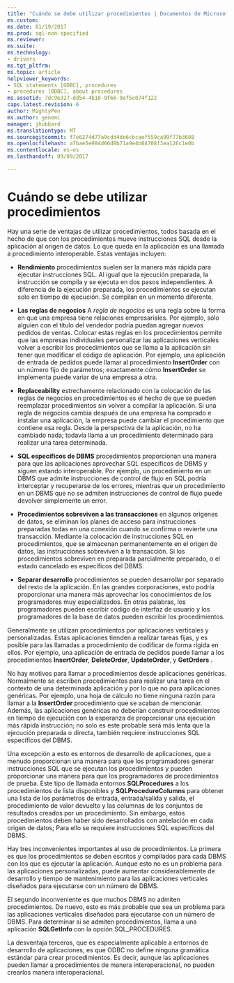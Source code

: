 ```yaml
---
title: "Cuándo se debe utilizar procedimientos | Documentos de Microsoft"
ms.custom: 
ms.date: 01/19/2017
ms.prod: sql-non-specified
ms.reviewer: 
ms.suite: 
ms.technology:
- drivers
ms.tgt_pltfrm: 
ms.topic: article
helpviewer_keywords:
- SQL statements [ODBC], procedures
- procedures [ODBC], about procedures
ms.assetid: 7dc9e327-dd54-4b10-9f66-9ef5c074f122
caps.latest.revision: 6
author: MightyPen
ms.author: genemi
manager: jhubbard
ms.translationtype: MT
ms.sourcegitcommit: f7e6274d77a9cdd4de6cbcaef559ca99f77b3608
ms.openlocfilehash: a7bae5e984d66d8b71a9e4b84708f3ea126c1e0b
ms.contentlocale: es-es
ms.lasthandoff: 09/09/2017

---
```

# <a name="when-to-use-procedures"></a>Cuándo se debe utilizar procedimientos
Hay una serie de ventajas de utilizar procedimientos, todos basada en el hecho de que con los procedimientos mueve instrucciones SQL desde la aplicación al origen de datos. Lo que queda en la aplicación es una llamada a procedimiento interoperable. Estas ventajas incluyen:  
  
-   **Rendimiento** procedimientos suelen ser la manera más rápida para ejecutar instrucciones SQL. Al igual que la ejecución preparada, la instrucción se compila y se ejecuta en dos pasos independientes. A diferencia de la ejecución preparada, los procedimientos se ejecutan solo en tiempo de ejecución. Se compilan en un momento diferente.  
  
-   **Las reglas de negocios** A *regla de negocios* es una regla sobre la forma en que una empresa tiene relaciones empresariales. Por ejemplo, sólo alguien con el título del vendedor podría puedan agregar nuevos pedidos de ventas. Colocar estas reglas en los procedimientos permite que las empresas individuales personalizar las aplicaciones verticales volver a escribir los procedimientos que se llama a la aplicación sin tener que modificar el código de aplicación. Por ejemplo, una aplicación de entrada de pedidos puede llamar al procedimiento **InsertOrder** con un número fijo de parámetros; exactamente cómo **InsertOrder** se implementa puede variar de una empresa a otra.  
  
-   **Replaceability** estrechamente relacionado con la colocación de las reglas de negocios en procedimientos es el hecho de que se pueden reemplazar procedimientos sin volver a compilar la aplicación. Si una regla de negocios cambia después de una empresa ha comprado e instalar una aplicación, la empresa puede cambiar el procedimiento que contiene esa regla. Desde la perspectiva de la aplicación, no ha cambiado nada; todavía llama a un procedimiento determinado para realizar una tarea determinada.  
  
-   **SQL específicos de DBMS** procedimientos proporcionan una manera para que las aplicaciones aprovechar SQL específicos de DBMS y siguen estando interoperable. Por ejemplo, un procedimiento en un DBMS que admite instrucciones de control de flujo en SQL podría interceptar y recuperarse de los errores, mientras que un procedimiento en un DBMS que no se admiten instrucciones de control de flujo puede devolver simplemente un error.  
  
-   **Procedimientos sobreviven a las transacciones** en algunos orígenes de datos, se eliminan los planes de acceso para instrucciones preparadas todas en una conexión cuando se confirma o revierte una transacción. Mediante la colocación de instrucciones SQL en procedimientos, que se almacenan permanentemente en el origen de datos, las instrucciones sobreviven a la transacción. Si los procedimientos sobreviven en preparada parcialmente preparado, o el estado cancelado es específicos del DBMS.  
  
-   **Separar desarrollo** procedimientos se pueden desarrollar por separado del resto de la aplicación. En las grandes corporaciones, esto podría proporcionar una manera más aprovechar los conocimientos de los programadores muy especializados. En otras palabras, los programadores pueden escribir código de interfaz de usuario y los programadores de la base de datos pueden escribir los procedimientos.  
  
 Generalmente se utilizan procedimientos por aplicaciones verticales y personalizadas. Estas aplicaciones tienden a realizar tareas fijas, y es posible para las llamadas a procedimiento de codificar de forma rígida en ellos. Por ejemplo, una aplicación de entrada de pedidos puede llamar a los procedimientos **InsertOrder**, **DeleteOrder**, **UpdateOrder**, y **GetOrders** .  
  
 No hay motivos para llamar a procedimientos desde aplicaciones genéricas. Normalmente se escriben procedimientos para realizar una tarea en el contexto de una determinada aplicación y por lo que no para aplicaciones genéricas. Por ejemplo, una hoja de cálculo no tiene ninguna razón para llamar a la **InsertOrder** procedimiento que se acaban de mencionar. Además, las aplicaciones genéricas no deberían construir procedimientos en tiempo de ejecución con la esperanza de proporcionar una ejecución más rápida instrucción; no solo es este probable será más lenta que la ejecución preparada o directa, también requiere instrucciones SQL específicos del DBMS.  
  
 Una excepción a esto es entornos de desarrollo de aplicaciones, que a menudo proporcionan una manera para que los programadores generar instrucciones SQL que se ejecutan los procedimientos y pueden proporcionar una manera para que los programadores de procedimientos de prueba. Este tipo de llamada entornos **SQLProcedures** a los procedimientos de lista disponibles y **SQLProcedureColumns** para obtener una lista de los parámetros de entrada, entrada/salida y salida, el procedimiento de valor devuelto y las columnas de los conjuntos de resultados creados por un procedimiento. Sin embargo, estos procedimientos deben haber sido desarrollados con antelación en cada origen de datos; Para ello se requiere instrucciones SQL específicos del DBMS.  
  
 Hay tres inconvenientes importantes al uso de procedimientos. La primera es que los procedimientos se deben escritos y compilados para cada DBMS con los que es ejecutar la aplicación. Aunque esto no es un problema para las aplicaciones personalizadas, puede aumentar considerablemente de desarrollo y tiempo de mantenimiento para las aplicaciones verticales diseñados para ejecutarse con un número de DBMS.  
  
 El segundo inconveniente es que muchos DBMS no admiten procedimientos. De nuevo, esto es más probable que sea un problema para las aplicaciones verticales diseñados para ejecutarse con un número de DBMS. Para determinar si se admiten procedimientos, llama a una aplicación **SQLGetInfo** con la opción SQL_PROCEDURES.  
  
 La desventaja terceros, que es especialmente aplicable a entornos de desarrollo de aplicaciones, es que ODBC no define ninguna gramática estándar para crear procedimientos. Es decir, aunque las aplicaciones pueden llamar a procedimientos de manera interoperacional, no pueden crearlos manera interoperacional.
